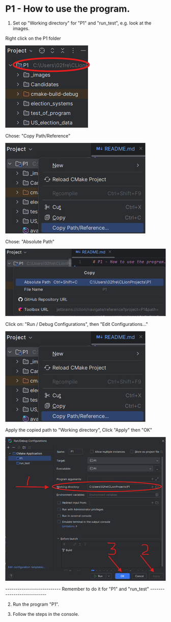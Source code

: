 # P1 - How to use the program.
1. Set op "Working directory" for "P1" and "run_test", e.g. look at the images.

Right click on the P1 folder

![img_0.png](_images/img_0.png)


Chose: "Copy Path/Reference"

![img_1.png](_images/img_1.png)


Chose: "Absolute Path"

![img_2.png](_images/img_2.png)


Click on: "Run / Debug Configurations", then  "Edit Configurations..."

![img_3.png](_images/img_1.png)


Apply the copied path to "Working directory", Click "Apply" then "OK"

![img_4.png](_images/img_4.png)


--------------------------- Remember to do it for "P1" and "run_test" ---------------------------

2. Run the program "P1".


3. Follow the steps in the console.